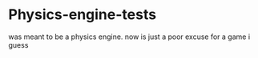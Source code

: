 # Physics-engine-tests

was meant to be a physics engine. now is just a poor excuse for a game i guess
